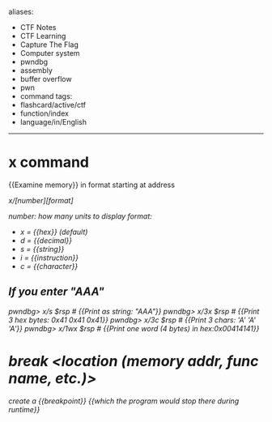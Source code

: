 aliases:
  - CTF Notes
  - CTF Learning
  - Capture The Flag
  - Computer system
  - pwndbg
  - assembly 
  - buffer overflow
  - pwn
  - command
tags:
  - flashcard/active/ctf
  - function/index
  - language/in/English
---

# x command 

{{Examine memory}} in format <format> starting at
address <address> 

x/[number][format] <address>

number: how many units to display
format:
- x = {{hex}} (default)
- d = {{decimal}}
- s = {{string}}
- i = {{instruction}}
- c = {{character}}

## If you enter "AAA"
pwndbg> x/s $rsp          # {{Print as string: "AAA"}}
pwndbg> x/3x $rsp         # {{Print 3 hex bytes: 0x41 0x41 0x41}}
pwndbg> x/3c $rsp         # {{Print 3 chars: 'A' 'A' 'A'}}
pwndbg> x/1wx $rsp        # {{Print one word (4 bytes) in hex:0x00414141}}


# break <location (memory addr, func name, etc.)>
create a {{breakpoint}} {{which the program would stop there during runtime}}

